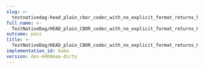 ```yaml
---
slug: >-
  testnativedag-head_plain_cbor_codec_with_no_explicit_format_returns_http_200-header_content-type
full_name: >-
  TestNativeDag/HEAD_plain_CBOR_codec_with_no_explicit_format_returns_HTTP_200/Header_Content-Type
outcome: pass
title: >-
  TestNativeDag/HEAD_plain_CBOR_codec_with_no_explicit_format_returns_HTTP_200/Header_Content-Type
implementation_id: kubo
version: dev-44b0eaa-dirty
---
```


